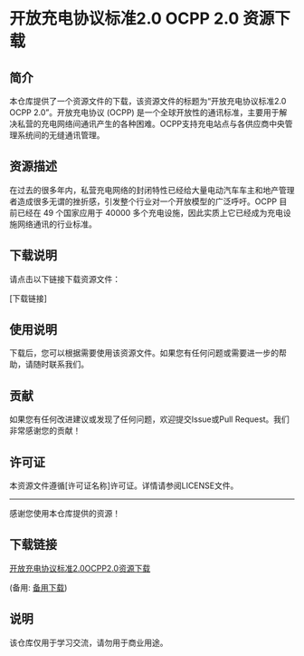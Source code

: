 # 开放充电协议标准2.0 OCPP 2.0 资源下载

## 简介

本仓库提供了一个资源文件的下载，该资源文件的标题为“开放充电协议标准2.0 OCPP 2.0”。开放充电协议 (OCPP) 是一个全球开放性的通讯标准，主要用于解决私营的充电网络间通讯产生的各种困难。OCPP支持充电站点与各供应商中央管理系统间的无缝通讯管理。

## 资源描述

在过去的很多年内，私营充电网络的封闭特性已经给大量电动汽车车主和地产管理者造成很多无谓的挫折感，引发整个行业对一个开放模型的广泛呼吁。OCPP 目前已经在 49 个国家应用于 40000 多个充电设施，因此实质上它已经成为充电设施网络通讯的行业标准。

## 下载说明

请点击以下链接下载资源文件：

[下载链接]

## 使用说明

下载后，您可以根据需要使用该资源文件。如果您有任何问题或需要进一步的帮助，请随时联系我们。

## 贡献

如果您有任何改进建议或发现了任何问题，欢迎提交Issue或Pull Request。我们非常感谢您的贡献！

## 许可证

本资源文件遵循[许可证名称]许可证。详情请参阅LICENSE文件。

---

感谢您使用本仓库提供的资源！

## 下载链接
[开放充电协议标准2.0OCPP2.0资源下载](https://pan.quark.cn/s/a8fc848d2dd4) 

(备用: [备用下载](https://pan.baidu.com/s/1hLP-l-8colPovhtKBzCNuQ?pwd=1234))

## 说明

该仓库仅用于学习交流，请勿用于商业用途。
